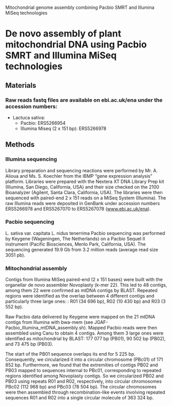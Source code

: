 Mitochondrial genome assembly combining Pacbio SMRT and Illumina MiSeq technologies

# De novo assembly of plant mitochondrial DNA using Pacbio SMRT and Illumina MiSeq technologies

## Materials

### Raw reads fastq files are available on ebi.ac.uk/ena under the accession numbers:

- Lactuca sativa:
  - Pacbio: ERS5266954
  - Illumina Miseq (2 x 151 bp): ERS5266978

## Methods

### Illumina sequencing
Library preparation and sequencing reactions were performed by Mr. A. Alioua and Ms. S. Koechler from the IBMP “gene expression analysis” platform. Libraries were prepared with the Nextera XT DNA Library Prep kit (Illumina, San Diego, California, USA) and their size checked on the 2100 Bioanalyzer (Agilent, Santa Clara, California, USA). The libraries were then sequenced with paired-end 2 x 151 reads on a MiSeq System (Illumina). The raw Illumina reads were deposited in GenBank under accession numbers ERS5266978 and ERS5267070 to ERS5267078 (www.ebi.ac.uk/ena).

### Pacbio sequencing
L. sativa var. capitata L. nidus tenerrima Pacbio sequencing was performed by Keygene (Wageningen, The Netherlands) on a Pacbio Sequel II instrument (Pacific Biosciences, Menlo Park, California, USA). The sequencing generated 19.9 Gb from 3.2 million reads (average read size 3051 pb).

### Mitochondrial assembly

Contigs from Illumina MiSeq paired-end (2 x 151 bases) were built with the organellar de novo assembler Novoplasty (k-mer 22). This led to 48 contigs, among them 22 were confirmed as mtDNA contigs by BLAST. Repeated regions were identified as the overlap between 4 different contigs and particularly three large ones: : R01 (34 696 bp), R02 (10 430 bp) and R03 (3 552 bp).

Raw Pacbio data delivered by Keygene were mapped on the 21 mtDNA contigs from Illumina with bwa-mem (see JGAF-Pacbio_Illumina_mtDNA_assembly.sh). Mapped Pacbio reads were then assembled using Canu to obtain 4 contigs. Among them 3 large ones were identified as mitochondrial by BLAST: 177 077 bp (PB01), 90 502 bp (PB02), and 73 475 bp (PB03).

The start of the PB01 sequence overlaps its end for 5 225 bp. Consequently, we circularized it into a circular chromosome (PBc01) of 171 852 bp. Furthermore, we found that the extremities of contigs PB02 and PB03 mapped to sequences internal to PBc01, corresponding to repeated regions identified among Novoplasty contigs. So we circularized PB02 and PB03 using repeats R01 and R02, respectively, into circular chromosomes PBc02 (112 968 bp) and PBc03 (78 504 bp). The circular chromosomes were then assembled through recombination-like events involving repeated sequences R01 and R02 into a single circular molecule of 363 324 bp.
